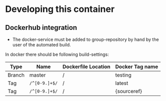 # Developing this container


## Dockerhub integration

- The docker-service must be added to group-repository by hand
  by the user of the automated build.
  
In docker there should be following build-settings:

| Type | Name | Dockerfile Location | Docker Tag name |
|--------|---------------|---------------------|-----------------|
| Branch | master        | /                   | testing         |
| Tag    | `/^[0-9.]+$/` | /                   | latest          |
| Tag    | `/^[0-9.]+$/` | /                   | {sourceref} |
